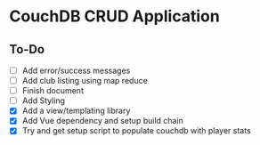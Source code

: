 # CouchDB CRUD Application

## To-Do

- [ ] Add error/success messages
- [ ] Add club listing using map reduce
- [ ] Finish document
- [ ] Add Styling
- [x] Add a view/templating library
- [x] Add Vue dependency and setup build chain
- [x] Try and get setup script to populate couchdb with player stats
